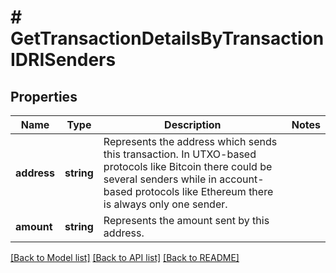 # # GetTransactionDetailsByTransactionIDRISenders

## Properties

Name | Type | Description | Notes
------------ | ------------- | ------------- | -------------
**address** | **string** | Represents the address which sends this transaction. In UTXO-based protocols like Bitcoin there could be several senders while in account-based protocols like Ethereum there is always only one sender. |
**amount** | **string** | Represents the amount sent by this address. |

[[Back to Model list]](../../README.md#models) [[Back to API list]](../../README.md#endpoints) [[Back to README]](../../README.md)
